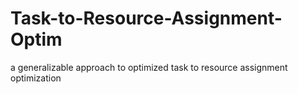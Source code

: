 # Task-to-Resource-Assignment-Optim
 a generalizable approach to optimized task to resource assignment optimization
